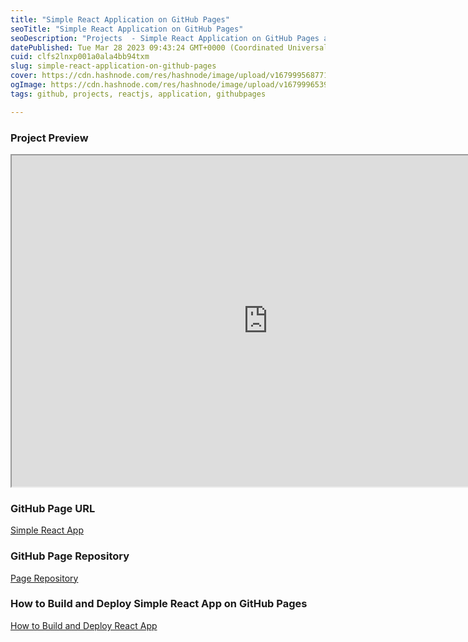 ```yaml
---
title: "Simple React Application on GitHub Pages"
seoTitle: "Simple React Application on GitHub Pages"
seoDescription: "Projects  - Simple React Application on GitHub Pages and deploy the app on Pages"
datePublished: Tue Mar 28 2023 09:43:24 GMT+0000 (Coordinated Universal Time)
cuid: clfs2lnxp001a0ala4bb94txm
slug: simple-react-application-on-github-pages
cover: https://cdn.hashnode.com/res/hashnode/image/upload/v1679995687716/12b61605-9105-4aef-ab59-4f4569c88bd5.png
ogImage: https://cdn.hashnode.com/res/hashnode/image/upload/v1679996539996/586f52d4-b7c3-46da-8406-fdf6003109ce.png
tags: github, projects, reactjs, application, githubpages

---
```


### Project Preview

<iframe width="820" height="530" src="https://reevchris100.github.io/simple-react-app/"></iframe>

### GitHub Page URL

[Simple React App](https://reevchris100.github.io/simple-react-app/)

### GitHub Page Repository

[Page Repository](https://github.com/reevchris100/simple-react-app)

### How to Build and Deploy Simple React App on GitHub Pages

[How to Build and Deploy React App](https://code-buzz.com/how-to-build-and-deploy-react-app-to-github-pages)